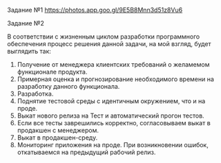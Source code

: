 Задание №1
https://photos.app.goo.gl/9E5B8Mnn3d51z8Vu6


Задание №2

В соответствии с жизненным циклом разработки программного обеспечения
процесс решения данной задачи, на мой взгляд, будет выглядить так:

1. Получение от менеджера клиентских требований о желамемом  функционале продукта.
2. Примерная оценка и прогнозирование необходимого времени на разработку данного функционала. 
3. Разработка. 
4. Поднятие тестовой среды с идентичным окружением, что и на проде. 
5. Выкат нового релиза на Тест и автоматический прогон тестов.
6. Если все тесты заврешились корректно, согласовываем выкат в продакшен с менеджером.
7. Выкат в продакшен-среду.
8. Мониторинг приложения на проде. При возникновении ошибок, откатываемся на предыдущий рабочий релиз.

